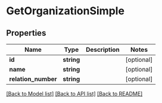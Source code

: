 # GetOrganizationSimple

## Properties

 Name                | Type       | Description | Notes      
---------------------|------------|-------------|------------
 **id**              | **string** |             | [optional] 
 **name**            | **string** |             | [optional] 
 **relation_number** | **string** |             | [optional] 

[[Back to Model list]](../../README.md#documentation-for-models) [[Back to API list]](../../README.md#documentation-for-api-endpoints) [[Back to README]](../../README.md)


